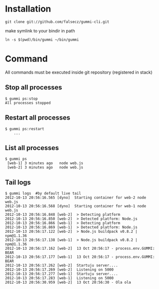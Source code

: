 # Installation
```
git clone git://github.com/falsecz/gummi-cli.git
```

make symlink to your bindir in path
```
ln -s $(pwd)/bin/gummi ~/bin/gummi
```

# Command

All commands must be executed inside git repository (registered in stack)

## Stop all processes
```
$ gummi ps:stop
All processes stopped
```

## Restart all processes
```
$ gummi ps:restart
	...
```


## List all processes
```
$ gummi ps
 [web-1] 3 minutes ago	 node web.js
 [web-2] 3 minutes ago	 node web.js
```


## Tail logs
```
$ gummi logs  #by default live tail
2012-10-13 20:56:16.565 [dyno]  Starting container for web-2 node web.js
2012-10-13 20:56:16.568 [dyno]  Starting container for web-1 node web.js
2012-10-13 20:56:16.848 [web-2]  > Detecting platform
2012-10-13 20:56:16.850 [web-2]  > Detected platform: Node.js
2012-10-13 20:56:16.866 [web-1]  > Detecting platform
2012-10-13 20:56:16.869 [web-1]  > Detected platform: Node.js
2012-10-13 20:56:17.122 [web-2]  > Node.js buildpack v0.8.2 | npm@1.1.36 
2012-10-13 20:56:17.138 [web-1]  > Node.js buildpack v0.8.2 | npm@1.1.36 
2012-10-13 20:56:17.162 [web-2]  13 Oct 20:56:17 - process.env.GUMMI: BEAR
2012-10-13 20:56:17.177 [web-1]  13 Oct 20:56:17 - process.env.GUMMI: BEAR
2012-10-13 20:56:17.262 [web-2]  Startuju server....
2012-10-13 20:56:17.269 [web-2]  Listening on 5000
2012-10-13 20:56:17.277 [web-1]  Startuju server....
2012-10-13 20:56:17.283 [web-1]  Listening on 5000
2012-10-13 20:56:30.959 [web-2]  13 Oct 20:56:30 - Ola ola
```